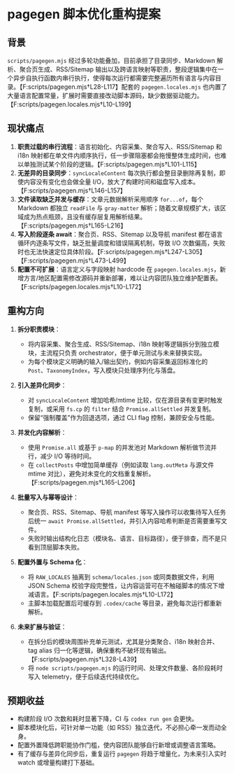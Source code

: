 # pagegen 脚本优化重构提案

## 背景

`scripts/pagegen.mjs` 经过多轮功能叠加，目前承担了目录同步、Markdown 解析、聚合页生成、RSS/Sitemap 输出以及跨语言映射等职责，整段逻辑集中在一个异步自执行函数内串行执行，使得每次运行都需要完整遍历所有语言与内容目录。【F:scripts/pagegen.mjs†L28-L117】配套的 `pagegen.locales.mjs` 也内置了大量语言配置常量，扩展时需要直接改动脚本源码，缺少数据驱动能力。【F:scripts/pagegen.locales.mjs†L10-L199】

## 现状痛点

1. **职责过载的串行流程**：语言初始化、内容采集、聚合写入、RSS/Sitemap 和 i18n 映射都在单文件内顺序执行，任一步骤阻塞都会拖慢整体生成时间，也难以单独测试某个阶段的逻辑。【F:scripts/pagegen.mjs†L101-L115】
2. **无差异的目录同步**：`syncLocaleContent` 每次执行都会整目录删除再复制，即使内容没有变化也会做全量 I/O，放大了构建时间和磁盘写入成本。【F:scripts/pagegen.mjs†L146-L157】
3. **文件读取缺乏并发与缓存**：文章元数据解析采用顺序 `for...of`，每个 Markdown 都独立 `readFile` 与 `gray-matter` 解析；随着文章规模扩大，该区域成为热点瓶颈，且没有缓存层复用解析结果。【F:scripts/pagegen.mjs†L165-L216】
4. **写入阶段逐条 await**：聚合页、RSS、Sitemap 以及导航 manifest 都在语言循环内逐条写文件，缺乏批量调度和错误隔离机制，导致 I/O 次数偏高，失败时也无法快速定位具体阶段。【F:scripts/pagegen.mjs†L247-L305】【F:scripts/pagegen.mjs†L473-L499】
5. **配置不可扩展**：语言定义与字段映射 hardcode 在 `pagegen.locales.mjs`，新增方言/地区配置需修改源码并重新部署，难以让内容团队独立维护配置表。【F:scripts/pagegen.locales.mjs†L10-L172】

## 重构方向

1. **拆分职责模块**：
   - 将内容采集、聚合生成、RSS/Sitemap、i18n 映射等逻辑拆分到独立模块，主流程只负责 orchestrator，便于单元测试与未来替换实现。
   - 为每个模块定义明确的输入/输出契约，例如内容采集返回标准化的 `Post`、`TaxonomyIndex`，写入模块只处理序列化与落盘。

2. **引入差异化同步**：
   - 对 `syncLocaleContent` 增加哈希/mtime 比较，仅在源目录有变更时触发复制，或采用 `fs.cp` 的 `filter` 结合 `Promise.allSettled` 并发复制。
   - 保留“强制覆盖”作为回退选项，通过 CLI flag 控制，兼顾安全与性能。

3. **并发化内容解析**：
   - 使用 `Promise.all` 或基于 `p-map` 的并发池对 Markdown 解析做节流并行，减少 I/O 等待时间。
   - 在 `collectPosts` 中增加简单缓存（例如读取 `lang.outMeta` 与源文件 mtime 对比），避免对未变化的文档重复解析。【F:scripts/pagegen.mjs†L165-L206】

4. **批量写入与幂等设计**：
   - 聚合页、RSS、Sitemap、导航 manifest 等写入操作可以收集待写入任务后统一 `await Promise.allSettled`，并引入内容哈希判断是否需要重写文件。
   - 失败时输出结构化日志（模块名、语言、目标路径），便于排查，而不是只看到顶层脚本失败。

5. **配置外置与 Schema 化**：
   - 将 `RAW_LOCALES` 抽离到 `schema/locales.json` 或同类数据文件，利用 JSON Schema 校验字段完整性，让内容运营可在不触碰脚本的情况下增减语言。【F:scripts/pagegen.locales.mjs†L10-L172】
   - 主脚本加载配置后可缓存到 `.codex/cache` 等目录，避免每次运行都重新解析。

6. **未来扩展与验证**：
   - 在拆分后的模块周围补充单元测试，尤其是分类聚合、i18n 映射合并、tag alias 归一化等逻辑，确保重构不破坏现有输出。【F:scripts/pagegen.mjs†L328-L439】
   - 将 `node scripts/pagegen.mjs` 的运行时间、处理文件数量、各阶段耗时写入 telemetry，便于后续迭代持续优化。

## 预期收益

- 构建阶段 I/O 次数和耗时显著下降，CI 与 `codex run gen` 会更快。
- 脚本模块化后，可针对单一功能（如 RSS）独立迭代，不必担心牵一发而动全身。
- 配置外置降低跨职能协作门槛，使内容团队能够自行新增或调整语言策略。
- 有了缓存与差异化同步后，重复运行 `pagegen` 将趋于增量化，为未来引入实时 watch 或增量构建打下基础。
